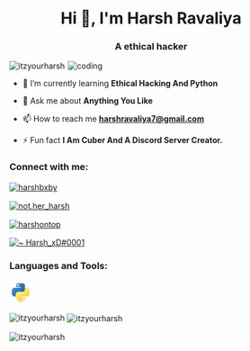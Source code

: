 <h1 align="center">Hi 👋, I'm Harsh Ravaliya</h1>

<h3 align="center">A ethical hacker</h3>

<img align="right" alt="coding" width="400" src="https://user images.githubusercontent.com/55389276/140866485-8fb1c876-9a8f-4d6a-98de-08c4981eaf70.gif">

<p align="left"> <img src="https://komarev.com/ghpvc/?username=itzyourharsh&label=Profile%20views&color=0e75b6&style=flat" alt="itzyourharsh" /> </p>

- 🌱 I’m currently learning **Ethical Hacking And Python**

- 💬 Ask me about **Anything You Like**

- 📫 How to reach me **harshravaliya7@gmail.com**

- ⚡ Fun fact **I Am Cuber And A Discord Server Creator.**

<h3 align="left">Connect with me:</h3>

<p align="left">

<a href="https://twitter.com/harshbxby" target="blank"><img align="center" src="https://raw.githubusercontent.com/rahuldkjain/github-profile-readme-generator/master/src/images/icons/Social/twitter.svg" alt="harshbxby" height="30" width="40" /></a>

<a href="https://instagram.com/not.her_harsh" target="blank"><img align="center" src="https://raw.githubusercontent.com/rahuldkjain/github-profile-readme-generator/master/src/images/icons/Social/instagram.svg" alt="not.her_harsh" height="30" width="40" /></a>

<a href="https://www.youtube.com/c/harshontop" target="blank"><img align="center" src="https://raw.githubusercontent.com/rahuldkjain/github-profile-readme-generator/master/src/images/icons/Social/youtube.svg" alt="harshontop" height="30" width="40" /></a>

<a href="https://discord.gg/~ Harsh_xD#0001" target="blank"><img align="center" src="https://raw.githubusercontent.com/rahuldkjain/github-profile-readme-generator/master/src/images/icons/Social/discord.svg" alt="~ Harsh_xD#0001" height="30" width="40" /></a>

</p>

<h3 align="left">Languages and Tools:</h3>

<p align="left"> <a href="https://www.python.org" target="_blank" rel="noreferrer"> <img src="https://raw.githubusercontent.com/devicons/devicon/master/icons/python/python-original.svg" alt="python" width="40" height="40"/> </a> </p>

<p><img align="left" src="https://github-readme-stats.vercel.app/api/top-langs?username=itzyourharsh&show_icons=true&locale=en&layout=compact" alt="itzyourharsh" /></p>

<p>&nbsp;<img align="center" src="https://github-readme-stats.vercel.app/api?username=itzyourharsh&show_icons=true&locale=en" alt="itzyourharsh" /></p>

<p><img align="center" src="https://github-readme-streak-stats.herokuapp.com/?user=itzyourharsh&" alt="itzyourharsh" /></p>







